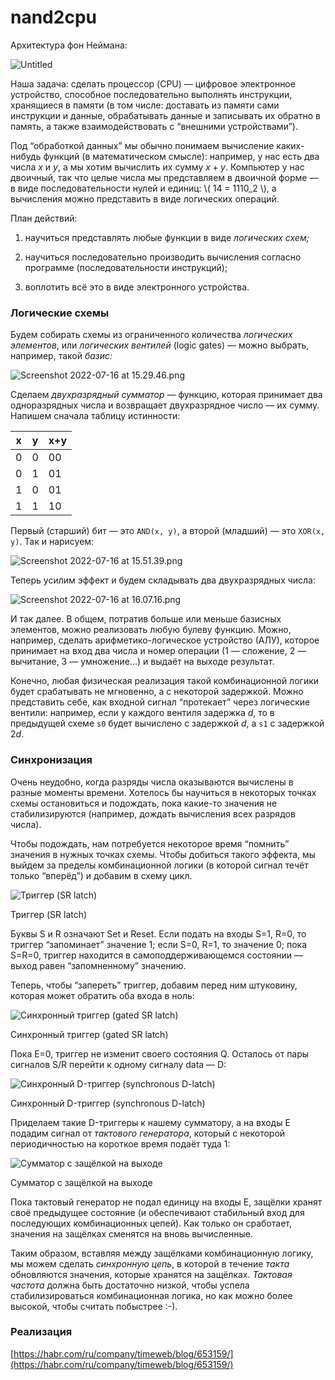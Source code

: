 # nand2cpu

Архитектура фон Неймана:

![Untitled](nand2cpu/Untitled.png)

Наша задача: сделать процессор (CPU) — цифровое электронное устройство, способное последовательно выполнять инструкции, хранящиеся в памяти (в том числе: доставать из памяти сами инструкции и данные, обрабатывать данные и записывать их обратно в память, а также взаимодействовать с “внешними устройствами”).

Под “обработкой данных” мы обычно понимаем вычисление каких-нибудь функций (в математическом смысле): например, у нас есть два числа $x$ и $y$, а мы хотим вычислить их сумму $x+y$. Компьютер у нас двоичный, так что целые числа мы представляем в двоичной форме — в виде последовательности нулей и единиц: \\( 14 = 1110_2 \\), а вычисления можно представить в виде логических операций.

План действий: 

1) научиться представлять любые функции в виде *логических схем;*

2) научиться последовательно производить вычисления согласно программе (последовательности инструкций);

3) воплотить всё это в виде электронного устройства.

### Логические схемы

Будем собирать схемы из ограниченного количества *логических элементов*, или *логических вентилей* (logic gates) — можно выбрать, например, такой *базис:*

![Screenshot 2022-07-16 at 15.29.46.png](nand2cpu/Screenshot_2022-07-16_at_15.29.46.png)

Сделаем *двухразрядный сумматор* — функцию, которая принимает два одноразрядных числа и возвращает двухразрядное число — их сумму. Напишем сначала таблицу истинности:

| x | y | x+y |
| --- | --- | --- |
| 0 | 0 | 00 |
| 0 | 1 | 01 |
| 1 | 0 | 01 |
| 1 | 1 | 10 |

Первый (старший) бит — это `AND(x, y)`, а второй (младший) — это `XOR(x, y)`. Так и нарисуем:

![Screenshot 2022-07-16 at 15.51.39.png](nand2cpu/Screenshot_2022-07-16_at_15.51.39.png)

Теперь усилим эффект и будем складывать два двухразрядных числа:

![Screenshot 2022-07-16 at 16.07.16.png](nand2cpu/Screenshot_2022-07-16_at_16.07.16.png)

И так далее. В общем, потратив больше или меньше базисных элементов, можно реализовать любую булеву функцию. Можно, например, сделать арифметико-логическое устройство (АЛУ), которое принимает на вход два числа и номер операции (1 — сложение, 2 —вычитание, 3 — умножение…) и выдаёт на выходе результат.

Конечно, любая физическая реализация такой комбинационной логики будет срабатывать не мгновенно, а с некоторой задержкой. Можно представить себе, как входной сигнал “протекает” через логические вентили: например, если у каждого вентиля задержка $d$, то в предыдущей схеме `s0` будет вычислено с задержкой $d$, а `s1` с задержкой $2d$.

### Синхронизация

Очень неудобно, когда разряды числа оказываются вычислены в разные моменты времени. Хотелось бы научиться в некоторых точках схемы остановиться и подождать, пока какие-то значения не стабилизируются (например, дождать вычисления всех разрядов числа).

Чтобы подождать, нам потребуется некоторое время “помнить” значения в нужных точках схемы. Чтобы добиться такого эффекта, мы выйдем за пределы комбинационной логики (в которой сигнал течёт только “вперёд”) и добавим в схему цикл.

![Триггер (SR latch)](nand2cpu/Screenshot_2022-07-16_at_18.20.17.png)

Триггер (SR latch)

Буквы S и R означают Set и Reset. Если подать на входы S=1, R=0, то триггер “запоминает” значение 1; если S=0, R=1, то значение 0; пока S=R=0, триггер находится в самоподдерживающемся состоянии — выход равен “запомненному” значению.

Теперь, чтобы “запереть” триггер, добавим перед ним штуковину, которая может обратить оба входа в ноль:

![Синхронный триггер (gated SR latch)](nand2cpu/Screenshot_2022-07-16_at_18.34.20.png)

Синхронный триггер (gated SR latch)

Пока E=0, триггер не изменит своего состояния Q. Осталось от пары сигналов S/R перейти к одному сигналу data — D:

![Синхронный D-триггер (synchronous D-latch)](nand2cpu/Screenshot_2022-07-16_at_19.29.39.png)

Синхронный D-триггер (synchronous D-latch)

Приделаем такие D-триггеры к нашему сумматору, а на входы E подадим сигнал от *тактового генератора*, который с некоторой периодичностью на короткое время подаёт туда 1:

![Сумматор с защёлкой на выходе](nand2cpu/Screenshot_2022-07-16_at_19.19.16.png)

Сумматор с защёлкой на выходе

Пока тактовый генератор не подал единицу на входы Е, защёлки хранят своё предыдущее состояние (и обеспечивают стабильный вход для последующих комбинационных цепей). Как только он сработает, значения на защёлках сменятся на вновь вычисленные.

Таким образом, вставляя между защёлками комбинационную логику, мы можем сделать *синхронную цепь*, в которой в течение *такта* обновляются значения, которые хранятся на защёлках. *Тактовая частота* должна быть достаточно низкой, чтобы успела стабилизироваться комбинационная логика, но как можно более высокой, чтобы считать побыстрее :-).

### Реализация

[https://habr.com/ru/company/timeweb/blog/653159/](https://habr.com/ru/company/timeweb/blog/653159/)
